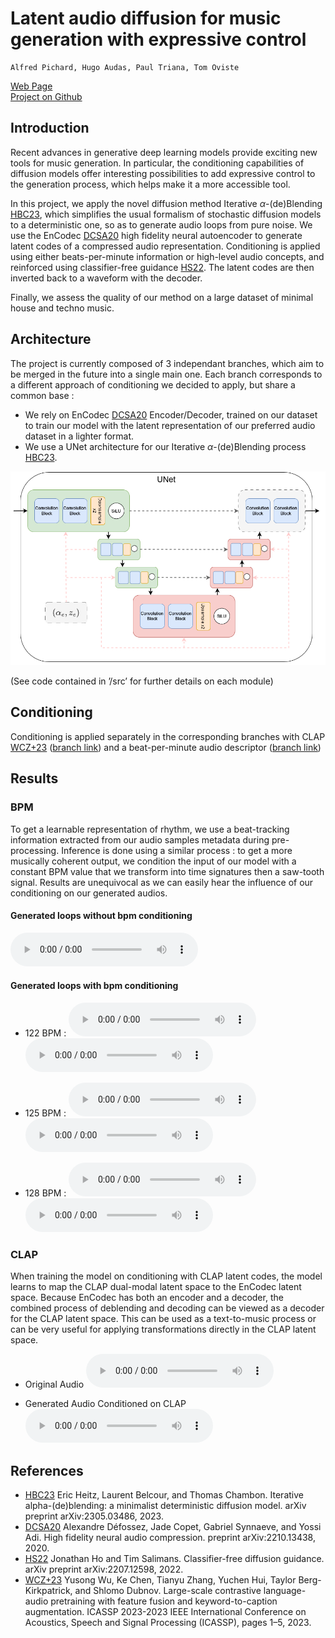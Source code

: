 # Latent audio diffusion for music generation with expressive control
    Alfred Pichard, Hugo Audas, Paul Triana, Tom Oviste


[Web Page](https://alfredpichard.github.io/LADMG/)  
[Project on Github](https://github.com/AlfredPichard/LADMG)

## Introduction
Recent advances in generative deep learning models provide exciting new tools for music generation. In particular, the conditioning capabilities of diffusion models offer interesting possibilities to add expressive control to the generation process, which helps make it a more accessible tool. 

In this project, we apply the novel diffusion method Iterative $\alpha$-(de)Blending [HBC23](https://arxiv.org/abs/2305.03486), which simplifies the usual formalism of stochastic diffusion models to a deterministic one, so as to generate audio loops from pure noise. We use the EnCodec [DCSA20](https://arxiv.org/abs/2210.13438) high fidelity neural autoencoder to generate latent codes of a compressed audio representation. Conditioning is applied using either beats-per-minute information or high-level audio concepts, and reinforced using classifier-free guidance [HS22](https://arxiv.org/abs/2207.12598). The latent codes are then inverted back to a waveform with the decoder. 

Finally, we assess the quality of our method on a large dataset of minimal house and techno music.

## Architecture
The project is currently composed of 3 independant branches, which aim to be merged in the future into a single main one. Each branch corresponds to a different approach of conditioning we decided to apply, but share a common base :
  - We rely on EnCodec [DCSA20](https://arxiv.org/abs/2210.13438) Encoder/Decoder, trained on our dataset to train our model with the latent representation of our preferred audio dataset in a lighter format.
  - We use a UNet architecture for our Iterative $\alpha$-(de)Blending process [HBC23](https://arxiv.org/abs/2305.03486).
  
![UNet architecture png](resources/figures/UNet.png)

(See code contained in ’/src’ for further details on each module)

## Conditioning
Conditioning is applied separately in the corresponding branches with CLAP [WCZ+23](https://arxiv.org/abs/2211.06687) ([branch link](https://github.com/AlfredPichard/LADMG/tree/clap)) and a beat-per-minute audio descriptor ([branch link](https://github.com/AlfredPichard/LADMG/tree/bpm_conditioning))

## Results
### BPM
To get a learnable representation of rhythm, we use a beat-tracking information extracted from our audio samples metadata during pre-processing. Inference is done using a similar process : to get a more musically coherent output, we condition the input of our model with a constant BPM value that we transform into time signatures then a saw-tooth signal. Results are unequivocal as we can easily hear the influence of our conditioning on our generated audios.

#### Generated loops without bpm conditioning

<audio src="resources/audios/generated_1_no_bpm.m4a" controls title="N0_BPM"></audio>

#### Generated loops with bpm conditioning 

- 122 BPM :
<audio src="resources/audios/generated_audio_1_122bpm.m4a" controls title="122_BPM_1"></audio>
<audio src="resources/audios/generated_audio_9_122bpm.m4a" controls title="122_BPM_2"></audio>

- 125 BPM : 
<audio src="resources/audios/generated_audio_6_125bpm.m4a" controls title="125_BPM_1"></audio>
<audio src="resources/audios/generated_audio_7_125bpm.m4a" controls title="125_BPM_2"></audio>

- 128 BPM :
<audio src="resources/audios/generated_audio_4_128bpm.m4a" controls title="128_BPM_1"></audio>
<audio src="resources/audios/generated_audio_5_128bpm.m4a" controls title="128_BPM_2"></audio>


### CLAP
When training the model on conditioning with CLAP latent codes, the model learns to map the CLAP dual-modal latent space to the EnCodec latent space. Because EnCodec has both an encoder and a decoder, the combined process of deblending and decoding can be viewed as a decoder for the CLAP latent space. This can be used as a text-to-music process or can be very useful for applying transformations directly in the CLAP latent space.

- Original Audio
<audio src="resources/audios/original_audio_clap.m4a" controls title="Original"></audio>

- Generated Audio Conditioned on CLAP
<audio src="resources/audios/generated_audio_clap.m4a" controls title="CLAP"></audio>

## References
 - [HBC23](https://arxiv.org/abs/2305.03486) Eric Heitz, Laurent Belcour, and Thomas Chambon. Iterative alpha-(de)blending: a minimalist deterministic diffusion model. arXiv preprint arXiv:2305.03486, 2023.
 - [DCSA20](https://arxiv.org/abs/2210.13438) Alexandre Défossez, Jade Copet, Gabriel Synnaeve, and Yossi Adi. High fidelity neural audio compression. preprint arXiv:2210.13438, 2020.
 - [HS22](https://arxiv.org/abs/2207.12598) Jonathan Ho and Tim Salimans. Classifier-free diffusion guidance. arXiv preprint arXiv:2207.12598, 2022.
 - [WCZ+23](https://arxiv.org/abs/2211.06687) Yusong Wu, Ke Chen, Tianyu Zhang, Yuchen Hui, Taylor Berg-Kirkpatrick, and Shlomo Dubnov. Large-scale contrastive language-audio pretraining with feature fusion and keyword-to-caption augmentation. ICASSP 2023-2023 IEEE International Conference on Acoustics, Speech and Signal Processing (ICASSP), pages 1–5, 2023.
